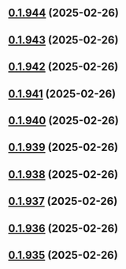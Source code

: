 ## [0.1.944](https://github.com/binary-braids/terraform-oracle/compare/v0.1.943...v0.1.944) (2025-02-26)



## [0.1.943](https://github.com/binary-braids/terraform-oracle/compare/v0.1.942...v0.1.943) (2025-02-26)



## [0.1.942](https://github.com/binary-braids/terraform-oracle/compare/v0.1.941...v0.1.942) (2025-02-26)



## [0.1.941](https://github.com/binary-braids/terraform-oracle/compare/v0.1.940...v0.1.941) (2025-02-26)



## [0.1.940](https://github.com/binary-braids/terraform-oracle/compare/v0.1.939...v0.1.940) (2025-02-26)



## [0.1.939](https://github.com/binary-braids/terraform-oracle/compare/v0.1.938...v0.1.939) (2025-02-26)



## [0.1.938](https://github.com/binary-braids/terraform-oracle/compare/v0.1.937...v0.1.938) (2025-02-26)



## [0.1.937](https://github.com/binary-braids/terraform-oracle/compare/v0.1.936...v0.1.937) (2025-02-26)



## [0.1.936](https://github.com/binary-braids/terraform-oracle/compare/v0.1.935...v0.1.936) (2025-02-26)



## [0.1.935](https://github.com/binary-braids/terraform-oracle/compare/v0.1.934...v0.1.935) (2025-02-26)



